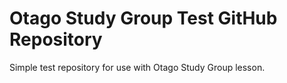 # Otago Study Group Test GitHub Repository

Simple test repository for use with Otago Study Group lesson.
